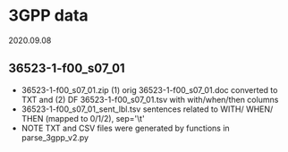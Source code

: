 # 3GPP data 
2020.09.08

## 36523-1-f00_s07_01

  - 36523-1-f00_s07_01.zip               (1) orig 36523-1-f00_s07_01.doc converted to TXT and (2) DF 36523-1-f00_s07_01.tsv with with/when/then columns<BR>
  - 36523-1-f00_s07_01_sent_lbl.tsv      sentences related to WITH/ WHEN/ THEN (mapped to 0/1/2), sep='\t' <BR>
  - NOTE TXT and CSV files were generated by functions in parse_3gpp_v2.py<BR>



